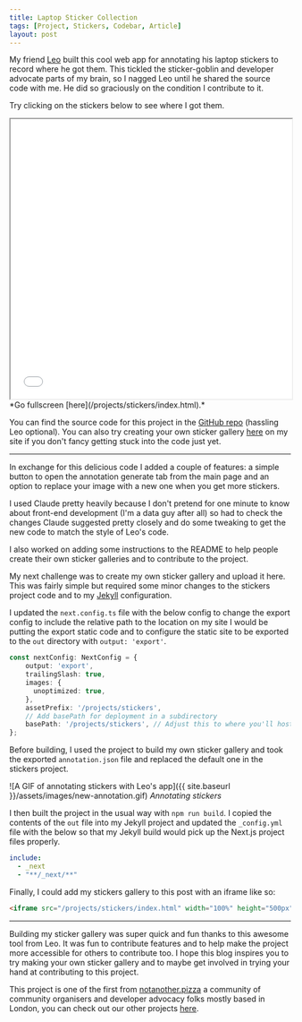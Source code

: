 ```yaml
---
title: Laptop Sticker Collection 
tags: [Project, Stickers, Codebar, Article]
layout: post
---
```


<meta property="og:image" content="{{ site.url }}/assets/images/assets/images/stickers-opengraph.png">

My friend [Leo](https://cowsay.io/) built this cool web app for annotating his laptop stickers to record where he got them. This tickled the sticker-goblin and developer advocate parts of my brain, so I nagged Leo until he shared the source code with me. He did so graciously on the condition I contribute to it. 

Try clicking on the stickers below to see where I got them.

<div>
  <iframe src="/projects/stickers/index.html" width="100%" height="500px"></iframe>
</div>
*Go fullscreen [here](/projects/stickers/index.html).*

You can find the source code for this project in the [GitHub repo](https://github.com/leoriviera/stickers) (hassling Leo optional). You can also try creating your own sticker gallery [here](/projects/stickers/generate/index.html) on my site if you don't fancy getting stuck into the code just yet.

---

In exchange for this delicious code I added a couple of features: a simple button to open the annotation generate tab from the main page and an option to replace your image with a new one when you get more stickers.

I used Claude pretty heavily because I don't pretend for one minute to know about front-end development (I'm a data guy after all) so had to check the changes Claude suggested pretty closely and do some tweaking to get the new code to match the style of Leo's code.

I also worked on adding some instructions to the README to help people create their own sticker galleries and to contribute to the project.

My next challenge was to create my own sticker gallery and upload it here. This was fairly simple but required some minor changes to the stickers project code and to my [Jekyll](https://jekyllrb.com/) configuration.

I updated the `next.config.ts` file with the below config to change the export config to include the relative path to the location on my site I would be putting the export static code and to configure the static site to be exported to the `out` directory with `output: 'export'`.

```typescript
const nextConfig: NextConfig = {
    output: 'export',
    trailingSlash: true,
    images: {
      unoptimized: true,
    },
    assetPrefix: '/projects/stickers',
    // Add basePath for deployment in a subdirectory
    basePath: '/projects/stickers', // Adjust this to where you'll host it in your Jekyll site
};
```

Before building, I used the project to build my own sticker gallery and took the exported `annotation.json` file and replaced the default one in the stickers project.

![A GIF of annotating stickers with Leo's app]({{ site.baseurl }}/assets/images/new-annotation.gif)
*Annotating stickers*

I then built the project in the usual way with `npm run build`. I copied the contents of the `out` file into my Jekyll project and updated the `_config.yml` file with the below so that my Jekyll build would pick up the Next.js project files properly.

```yaml
include:
  - _next
  - "**/_next/**"
```

Finally, I could add my stickers gallery to this post with an iframe like so:

```html
<iframe src="/projects/stickers/index.html" width="100%" height="500px"></iframe>
```

---

Building my sticker gallery was super quick and fun thanks to this awesome tool from Leo. It was fun to contribute features and to help make the project more accessible for others to contribute too. I hope this blog inspires you to try making your own sticker gallery and to maybe get involved in trying your hand at contributing to this project.

This project is one of the first from [notanother.pizza](https://notanother.pizza) a community of community organisers and developer advocacy folks mostly based in London, you can check out our other projects [here](https://github.com/notanotherpizza).